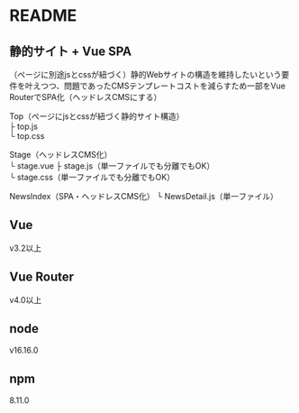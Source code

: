 # README

## 静的サイト + Vue SPA
（ページに別途jsとcssが紐づく）静的Webサイトの構造を維持したいという要件を叶えつつ、問題であったCMSテンプレートコストを減らすため一部をVue RouterでSPA化（ヘッドレスCMSにする）  
  
Top（ページにjsとcssが紐づく静的サイト構造）  
  ├ top.js  
  └ top.css  
  
Stage（ヘッドレスCMS化）  
  └ stage.vue 
    ├ stage.js（単一ファイルでも分離でもOK）  
    └ stage.css（単一ファイルでも分離でもOK）   
  
NewsIndex（SPA・ヘッドレスCMS化）
  └ NewsDetail.js（単一ファイル）  

## Vue
v3.2以上

## Vue Router
v4.0以上

## node  
v16.16.0  

## npm  
8.11.0  
